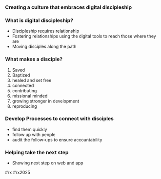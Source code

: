 ### Creating a culture that embraces digital discipleship
### What is digital discipleship?
- Discipleship requires relationship
- Fostering relationships using the digital tools to reach those where they are
- Moving disciples along the path
### What makes a disciple?
1. Saved
2. Baptized
3. healed and set free
4. connected
5. contributing
6. missional minded
7. growing stronger in development
8. reproducing
### Develop Processes to connect with disciples
- find them quickly
- follow up with people
- audit the follow-ups to ensure accountability
### Helping take the next step
- Showing next step on web and app

#rx #rx2025 